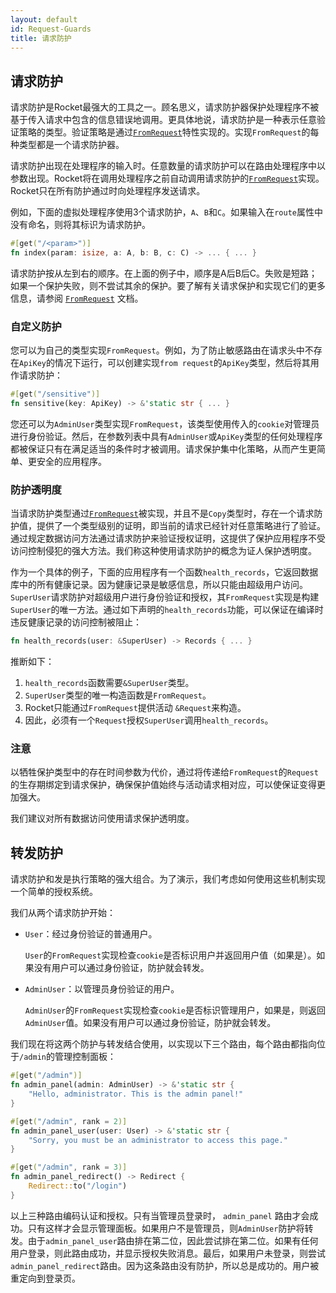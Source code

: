 ```yaml
---
layout: default
id: Request-Guards
title: 请求防护
---
```


## 请求防护

请求防护是Rocket最强大的工具之一。顾名思义，请求防护器保护处理程序不被基于传入请求中包含的信息错误地调用。更具体地说，请求防护是一种表示任意验证策略的类型。验证策略是通过[`FromRequest`](https://api.rocket.rs/v0.4/rocket/request/trait.FromRequest.html)特性实现的。实现`FromRequest`的每种类型都是一个请求防护器。

请求防护出现在处理程序的输入时。任意数量的请求防护可以在路由处理程序中以参数出现。Rocket将在调用处理程序之前自动调用请求防护的[`FromRequest`](https://api.rocket.rs/v0.4/rocket/request/trait.FromRequest.html)实现。Rocket只在所有防护通过时向处理程序发送请求。

例如，下面的虚拟处理程序使用3个请求防护，`A`、`B`和`C`。如果输入在`route`属性中没有命名，则将其标识为请求防护。

```rust
#[get("/<param>")]
fn index(param: isize, a: A, b: B, c: C) -> ... { ... }
```

请求防护按从左到右的顺序。在上面的例子中，顺序是A后B后C。失败是短路；如果一个保护失败，则不尝试其余的保护。要了解有关请求保护和实现它们的更多信息，请参阅 [`FromRequest`](https://api.rocket.rs/v0.4/rocket/request/trait.FromRequest.html) 文档。

### 自定义防护

您可以为自己的类型实现`FromRequest`。例如，为了防止敏感路由在请求头中不存在`ApiKey`的情况下运行，可以创建实现`from request`的`ApiKey`类型，然后将其用作请求防护：

```rust
#[get("/sensitive")]
fn sensitive(key: ApiKey) -> &'static str { ... }
```

您还可以为`AdminUser`类型实现`FromRequest`，该类型使用传入的`cookie`对管理员进行身份验证。然后，在参数列表中具有`AdminUser`或`ApiKey`类型的任何处理程序都被保证只有在满足适当的条件时才被调用。请求保护集中化策略，从而产生更简单、更安全的应用程序。

### 防护透明度

当请求防护类型通过[`FromRequest`](https://api.rocket.rs/v0.4/rocket/request/trait.FromRequest.html)被实现，并且不是`Copy`类型时，存在一个请求防护值，提供了一个类型级别的证明，即当前的请求已经针对任意策略进行了验证。通过规定数据访问方法通过请求防护来验证授权证明，这提供了保护应用程序不受访问控制侵犯的强大方法。我们称这种使用请求防护的概念为证人保护透明度。

作为一个具体的例子，下面的应用程序有一个函数`health_records`，它返回数据库中的所有健康记录。因为健康记录是敏感信息，所以只能由超级用户访问。`SuperUser`请求防护对超级用户进行身份验证和授权，其`FromRequest`实现是构建`SuperUser`的唯一方法。通过如下声明的`health_records`功能，可以保证在编译时违反健康记录的访问控制被阻止：

```rust
fn health_records(user: &SuperUser) -> Records { ... }
```

推断如下：

1. `health_records`函数需要`&SuperUser`类型。
2. `SuperUser`类型的唯一构造函数是`FromRequest`。
3. Rocket只能通过`FromRequest`提供活动 `&Request`来构造。
4. 因此，必须有一个`Request`授权`SuperUser`调用`health_records`。

### 注意

以牺牲保护类型中的存在时间参数为代价，通过将传递给`FromRequest`的`Request`的生存期绑定到请求保护，确保保护值始终与活动请求相对应，可以使保证变得更加强大。

我们建议对所有数据访问使用请求保护透明度。

## 转发防护

请求防护和发是执行策略的强大组合。为了演示，我们考虑如何使用这些机制实现一个简单的授权系统。

我们从两个请求防护开始：

- `User`：经过身份验证的普通用户。

  `User`的`FromRequest`实现检查`cookie`是否标识用户并返回用户值（如果是）。如果没有用户可以通过身份验证，防护就会转发。

- `AdminUser`：以管理员身份验证的用户。

  `AdminUser`的`FromRequest`实现检查`cookie`是否标识管理用户，如果是，则返回`AdminUser`值。如果没有用户可以通过身份验证，防护就会转发。

我们现在将这两个防护与转发结合使用，以实现以下三个路由，每个路由都指向位于`/admin`的管理控制面板：

```rust
#[get("/admin")]
fn admin_panel(admin: AdminUser) -> &'static str {
    "Hello, administrator. This is the admin panel!"
}

#[get("/admin", rank = 2)]
fn admin_panel_user(user: User) -> &'static str {
    "Sorry, you must be an administrator to access this page."
}

#[get("/admin", rank = 3)]
fn admin_panel_redirect() -> Redirect {
    Redirect::to("/login")
}
```

以上三种路由编码认证和授权。只有当管理员登录时， `admin_panel` 路由才会成功。只有这样才会显示管理面板。如果用户不是管理员，则`AdminUser`防护将转发。由于`admin_panel_user`路由排在第二位，因此尝试排在第二位。如果有任何用户登录，则此路由成功，并显示授权失败消息。最后，如果用户未登录，则尝试`admin_panel_redirect`路由。因为这条路由没有防护，所以总是成功的。用户被重定向到登录页。